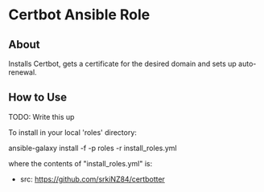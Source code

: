 # Certbot Ansible Role

## About

Installs Certbot, gets a certificate for the desired domain and sets up auto-renewal.

## How to Use

TODO: Write this up

To install in your local 'roles' directory:

  ansible-galaxy install -f -p roles -r install_roles.yml

where the contents of "install_roles.yml" is:

 - src: https://github.com/srkiNZ84/certbotter
